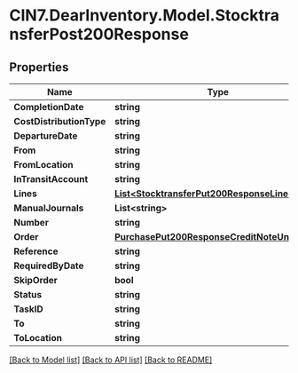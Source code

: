 # CIN7.DearInventory.Model.StocktransferPost200Response

## Properties

| Name                     | Type                                                                                              | Description | Notes      |
| ------------------------ | ------------------------------------------------------------------------------------------------- | ----------- | ---------- |
| **CompletionDate**       | **string**                                                                                        |             | [optional] |
| **CostDistributionType** | **string**                                                                                        |             | [optional] |
| **DepartureDate**        | **string**                                                                                        |             | [optional] |
| **From**                 | **string**                                                                                        |             | [optional] |
| **FromLocation**         | **string**                                                                                        |             | [optional] |
| **InTransitAccount**     | **string**                                                                                        |             | [optional] |
| **Lines**                | [**List&lt;StocktransferPut200ResponseLinesInner&gt;**](StocktransferPut200ResponseLinesInner.md) |             | [optional] |
| **ManualJournals**       | **List&lt;string&gt;**                                                                            |             | [optional] |
| **Number**               | **string**                                                                                        |             | [optional] |
| **Order**                | [**PurchasePut200ResponseCreditNoteUnstock**](PurchasePut200ResponseCreditNoteUnstock.md)         |             | [optional] |
| **Reference**            | **string**                                                                                        |             | [optional] |
| **RequiredByDate**       | **string**                                                                                        |             | [optional] |
| **SkipOrder**            | **bool**                                                                                          |             | [optional] |
| **Status**               | **string**                                                                                        |             | [optional] |
| **TaskID**               | **string**                                                                                        |             | [optional] |
| **To**                   | **string**                                                                                        |             | [optional] |
| **ToLocation**           | **string**                                                                                        |             | [optional] |

[[Back to Model list]](../README.md#documentation-for-models) [[Back to API list]](../README.md#documentation-for-api-endpoints) [[Back to README]](../README.md)
